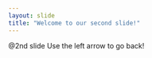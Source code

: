 ```yaml
---
layout: slide
title: "Welcome to our second slide!"
---
```

@2nd slide
Use the left arrow to go back!
